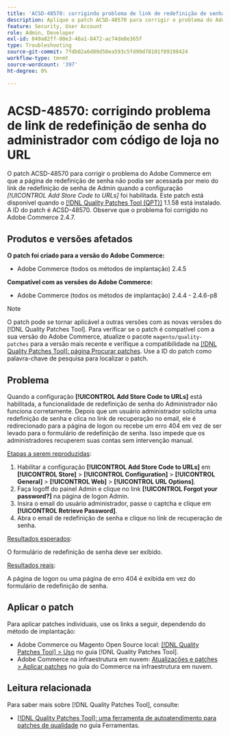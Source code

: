```yaml
---
title: 'ACSD-48570: corrigindo problema de link de redefinição de senha do administrador com código de loja no URL'
description: Aplique o patch ACSD-48570 para corrigir o problema do Adobe Commerce em que a página de redefinição de senha não podia ser acessada por meio do link de redefinição de senha de Admin quando a configuração [!UICONTROL Add Store Code to URLs] foi habilitada.
feature: Security, User Account
role: Admin, Developer
exl-id: 049a82ff-80e3-46a1-8472-ac74de0e365f
type: Troubleshooting
source-git-commit: 7fdb02a6d89d50ea593c5fd99d78101f89198424
workflow-type: tm+mt
source-wordcount: '397'
ht-degree: 0%

---
```


# ACSD-48570: corrigindo problema de link de redefinição de senha do administrador com código de loja no URL

O patch ACSD-48570 para corrigir o problema do Adobe Commerce em que a página de redefinição de senha não podia ser acessada por meio do link de redefinição de senha de Admin quando a configuração *[!UICONTROL Add Store Code to URLs]* foi habilitada. Este patch está disponível quando o [[!DNL Quality Patches Tool (QPT)]](/help/tools/quality-patches-tool/quality-patches-tool-to-self-serve-quality-patches.md) 1.1.58 está instalado. A ID do patch é ACSD-48570. Observe que o problema foi corrigido no Adobe Commerce 2.4.7.

## Produtos e versões afetados

**O patch foi criado para a versão do Adobe Commerce:**

* Adobe Commerce (todos os métodos de implantação) 2.4.5

**Compatível com as versões do Adobe Commerce:**

* Adobe Commerce (todos os métodos de implantação) 2.4.4 - 2.4.6-p8

>[!NOTE]
>
>O patch pode se tornar aplicável a outras versões com as novas versões do [!DNL Quality Patches Tool]. Para verificar se o patch é compatível com a sua versão do Adobe Commerce, atualize o pacote `magento/quality-patches` para a versão mais recente e verifique a compatibilidade na [[!DNL Quality Patches Tool]: página Procurar patches](https://experienceleague.adobe.com/tools/commerce-quality-patches/index.html?lang=pt-BR). Use a ID do patch como palavra-chave de pesquisa para localizar o patch.

## Problema

Quando a configuração **[!UICONTROL Add Store Code to URLs]** está habilitada, a funcionalidade de redefinição de senha do Administrador não funciona corretamente.
Depois que um usuário administrador solicita uma redefinição de senha e clica no link de recuperação no email, ele é redirecionado para a página de logon ou recebe um erro 404 em vez de ser levado para o formulário de redefinição de senha. Isso impede que os administradores recuperem suas contas sem intervenção manual.

<u>Etapas a serem reproduzidas</u>:

1. Habilitar a configuração **[!UICONTROL Add Store Code to URLs]** em **[!UICONTROL Store]** > **[!UICONTROL Configuration]** > **[!UICONTROL General]** > **[!UICONTROL Web]** > **[!UICONTROL URL Options]**.
1. Faça logoff do painel Admin e clique no link **[!UICONTROL Forgot your password?]** na página de logon Admin.
1. Insira o email do usuário administrador, passe o captcha e clique em **[!UICONTROL Retrieve Password]**.
1. Abra o email de redefinição de senha e clique no link de recuperação de senha.

<u>Resultados esperados</u>:

O formulário de redefinição de senha deve ser exibido.

<u>Resultados reais</u>:

A página de logon ou uma página de erro 404 é exibida em vez do formulário de redefinição de senha.

## Aplicar o patch

Para aplicar patches individuais, use os links a seguir, dependendo do método de implantação:

* Adobe Commerce ou Magento Open Source local: [[!DNL Quality Patches Tool] > Uso](/help/tools/quality-patches-tool/usage.md) no guia [!DNL Quality Patches Tool].
* Adobe Commerce na infraestrutura em nuvem: [Atualizações e patches > Aplicar patches](https://experienceleague.adobe.com/docs/commerce-cloud-service/user-guide/develop/upgrade/apply-patches.html?lang=pt-BR) no guia do Commerce na infraestrutura em nuvem.

## Leitura relacionada

Para saber mais sobre [!DNL Quality Patches Tool], consulte:

* [[!DNL Quality Patches Tool]: uma ferramenta de autoatendimento para patches de qualidade](/help/tools/quality-patches-tool/quality-patches-tool-to-self-serve-quality-patches.md) no guia Ferramentas.
